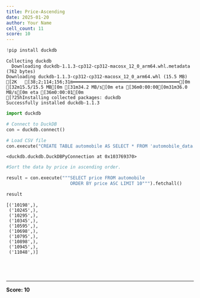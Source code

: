 ```yaml
---
title: Price-Ascending
date: 2025-01-20
author: Your Name
cell_count: 11
score: 10
---
```


```python
!pip install duckdb
```

    Collecting duckdb
      Downloading duckdb-1.1.3-cp312-cp312-macosx_12_0_arm64.whl.metadata (762 bytes)
    Downloading duckdb-1.1.3-cp312-cp312-macosx_12_0_arm64.whl (15.5 MB)
    [2K   [38;2;114;156;31m━━━━━━━━━━━━━━━━━━━━━━━━━━━━━━━━━━━━━━━━[0m [32m15.5/15.5 MB[0m [31m34.2 MB/s[0m eta [36m0:00:00[0m31m36.0 MB/s[0m eta [36m0:00:01[0m
    [?25hInstalling collected packages: duckdb
    Successfully installed duckdb-1.1.3



```python
import duckdb
```


```python
# Connect to DuckDB
con = duckdb.connect()

```


```python
# Load CSV file
con.execute("CREATE TABLE automobile AS SELECT * FROM 'automobile_data.csv'")

```




    <duckdb.duckdb.DuckDBPyConnection at 0x103769370>




```python
#Sort the data by price in ascending order.
```


```python
result = con.execute("""SELECT price FROM automobile 
                        ORDER BY price ASC LIMIT 10""").fetchall()
```


```python
result
```




    [('10198',),
     ('10245',),
     ('10295',),
     ('10345',),
     ('10595',),
     ('10698',),
     ('10795',),
     ('10898',),
     ('10945',),
     ('11048',)]




```python


```


```python

```


```python

```


```python

```


---
**Score: 10**
